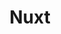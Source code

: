 ---
title: "Nuxt"
description: "Vue.js Meta Framework to create complex, fast & universal web applications quickly"
link: https://nuxt.com/
logo: /images/skills/nuxt.png
type: framework
---